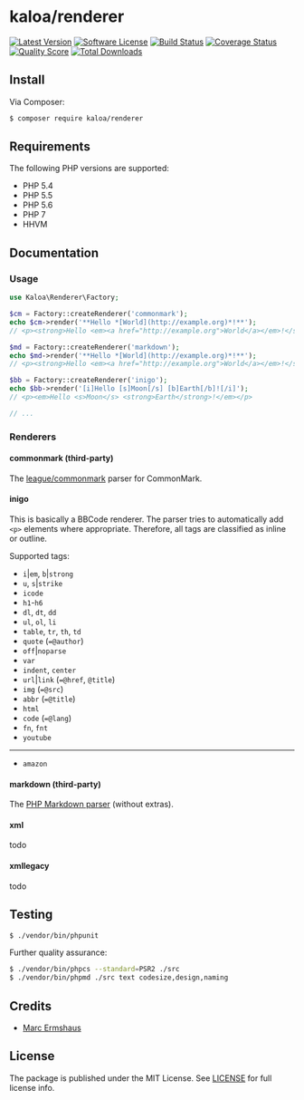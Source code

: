 # kaloa/renderer

[![Latest Version](https://img.shields.io/github/release/mermshaus/kaloa-renderer.svg?style=flat-square)](https://github.com/mermshaus/kaloa-renderer/releases)
[![Software License](https://img.shields.io/badge/license-MIT-brightgreen.svg?style=flat-square)](https://github.com/mermshaus/kaloa-renderer/blob/master/LICENSE)
[![Build Status](https://img.shields.io/travis/mermshaus/kaloa-renderer/master.svg?style=flat-square)](https://travis-ci.org/mermshaus/kaloa-renderer)
[![Coverage Status](https://img.shields.io/scrutinizer/coverage/g/mermshaus/kaloa-renderer.svg?style=flat-square)](https://scrutinizer-ci.com/g/mermshaus/kaloa-renderer/code-structure)
[![Quality Score](https://img.shields.io/scrutinizer/g/mermshaus/kaloa-renderer.svg?style=flat-square)](https://scrutinizer-ci.com/g/mermshaus/kaloa-renderer)
[![Total Downloads](https://img.shields.io/packagist/dt/mermshaus/kaloa-renderer.svg?style=flat-square)](https://packagist.org/packages/kaloa/renderer)


## Install

Via Composer:

~~~ bash
$ composer require kaloa/renderer
~~~


## Requirements

The following PHP versions are supported:

- PHP 5.4
- PHP 5.5
- PHP 5.6
- PHP 7
- HHVM


## Documentation

### Usage

~~~ php
use Kaloa\Renderer\Factory;

$cm = Factory::createRenderer('commonmark');
echo $cm->render('**Hello *[World](http://example.org)*!**');
// <p><strong>Hello <em><a href="http://example.org">World</a></em>!</strong></p>

$md = Factory::createRenderer('markdown');
echo $md->render('**Hello *[World](http://example.org)*!**');
// <p><strong>Hello <em><a href="http://example.org">World</a></em>!</strong></p>

$bb = Factory::createRenderer('inigo');
echo $bb->render('[i]Hello [s]Moon[/s] [b]Earth[/b]![/i]');
// <p><em>Hello <s>Moon</s> <strong>Earth</strong>!</em></p>

// ...
~~~

### Renderers

#### commonmark (third-party)

The [league/commonmark](https://github.com/thephpleague/commonmark) parser for CommonMark.

#### inigo

This is basically a BBCode renderer. The parser tries to automatically add `<p>` elements where appropriate. Therefore, all tags are classified as inline or outline.

Supported tags:

- `i`|`em`, `b`|`strong`
- `u`, `s`|`strike`
- `icode`
- `h1`-`h6`
- `dl`, `dt`, `dd`
- `ul`, `ol`, `li`
- `table`, `tr`, `th`, `td`
- `quote` (`=@author`)
- `off`|`noparse`
- `var`
- `indent`, `center`
- `url`|`link` (`=@href`, `@title`)
- `img` (`=@src`)
- `abbr` (`=@title`)
- `html`
- `code` (`=@lang`)
- `fn`, `fnt`
- `youtube`

---

- `amazon`

#### markdown (third-party)

The [PHP Markdown parser](https://github.com/michelf/php-markdown) (without extras).

#### xml

todo

#### xmllegacy

todo


## Testing

~~~ bash
$ ./vendor/bin/phpunit
~~~

Further quality assurance:

~~~ bash
$ ./vendor/bin/phpcs --standard=PSR2 ./src
$ ./vendor/bin/phpmd ./src text codesize,design,naming
~~~


## Credits

- [Marc Ermshaus](https://github.com/mermshaus)


## License

The package is published under the MIT License. See [LICENSE](https://github.com/mermshaus/kaloa-renderer/blob/master/LICENSE) for full license info.
